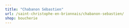 ```yaml
---
title: "Chabanon Sébastien"
url: /saint-christophe-en-brionnais/chabanon-sebastien/
shop: boucherie
---
```

